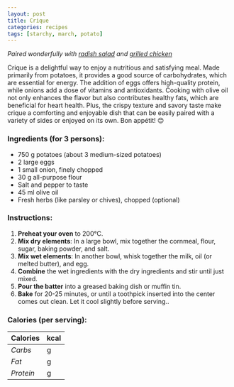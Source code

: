 ```yaml
---
layout: post
title: Crique
categories: recipes
tags: [starchy, march, potato]
---
```


*Paired wonderfully with <a href="/recipes/radish-salad">radish salad</a> and <a href="/recipes/grilled-chicken">grilled chicken</a>*

Crique is a delightful way to enjoy a nutritious and satisfying meal. Made primarily from potatoes, it provides a good source of carbohydrates, which are essential for energy. The addition of eggs offers high-quality protein, while onions add a dose of vitamins and antioxidants. Cooking with olive oil not only enhances the flavor but also contributes healthy fats, which are beneficial for heart health. Plus, the crispy texture and savory taste make crique a comforting and enjoyable dish that can be easily paired with a variety of sides or enjoyed on its own. Bon appétit! 😊

### Ingredients (for 3 persons):
- 750 g potatoes (about 3 medium-sized potatoes)
- 2 large eggs
- 1 small onion, finely chopped
- 30 g all-purpose flour
- Salt and pepper to taste
- 45 ml olive oil
- Fresh herbs (like parsley or chives), chopped (optional)

### Instructions:

1. **Preheat your oven** to 200°C.
2. **Mix dry elements**:  In a large bowl, mix together the cornmeal, flour, sugar, baking powder, and salt.
3. **Mix wet elements**: In another bowl, whisk together the milk, oil (or melted butter), and egg.
4. **Combine** the wet ingredients with the dry ingredients and stir until just mixed.
5. **Pour the batter** into a greased baking dish or muffin tin.
6. **Bake** for 20-25 minutes, or until a toothpick inserted into the center comes out clean. Let it cool slightly before serving..

### Calories (per serving):

| **Calories** | kcal |
| ----------- | ----------- |
| *Carbs* | g |
| *Fat* | g |
| *Protein* | g |
